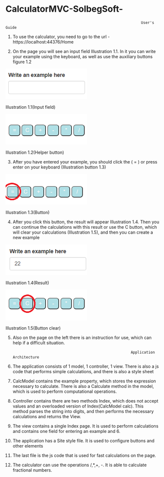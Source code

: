 # CalculatorMVC-SolbegSoft-
                                                                  User's Guide
1. To use the calculator, you need to go to the url - https://localhost:44376/Home


2. On the page you will see an input field Illustration 1.1. In it you can write your example using the keyboard, as well as use the auxiliary buttons figure 1.2
 
 
  ![Image alt](https://github.com/Overlord-12/CalculatorMVC-SolbegSoft-/raw/master/CalculatorMVC(SolbegSoft)/Images/Image1.png)
  
Illustration 1.1(Input field)
 
 
 ![Image alt](https://github.com/Overlord-12/CalculatorMVC-SolbegSoft-/raw/master/CalculatorMVC(SolbegSoft)/Images/Image2.png)
 
 Illustration 1.2(Helper button)
 
3. After you have entered your example, you should click the ( = ) or press enter on your keyboard (Illustration button 1.3)
 
  ![Image alt](https://github.com/Overlord-12/CalculatorMVC-SolbegSoft-/raw/master/CalculatorMVC(SolbegSoft)/Images/Image3.png)
 
Illustration 1.3(Button)

4. After you click this button, the result will appear Illustration 1.4. Then you can continue the calculations with this result or use the C button, which will clear your calculations (Illustration 1.5), and then you can create a new example 
 
  ![Image alt](https://github.com/Overlord-12/CalculatorMVC-SolbegSoft-/raw/master/CalculatorMVC(SolbegSoft)/Images/Image4.png)
 
Illustration 1.4(Result)
 
 ![Image alt](https://github.com/Overlord-12/CalculatorMVC-SolbegSoft-/raw/master/CalculatorMVC(SolbegSoft)/Images/Image5.png)
 
Illustration 1.5(Button clear)

5.  Also on the page on the left there is an instruction for use, which can help if a difficult situation.

                                                              Application Architecture 
                                                                  
1.  The application consists of 1 model, 1 controller, 1 view. There is also a js code that performs simple calculations, and there is also a style sheet
2.  CalcModel contains the example property, which stores the expression necessary to calculate. There is also a 
    Calculate method in the model, which is used to perform computational operations.
3.  Controller contains there are two methods Index, which does not accept values and an overloaded version of Index(CalcModel calc). This method parses the string into digits, 
    and then performs the necessary calculations and returns the View.
4.  The view contains a single Index page. It is used to perform calculations and contains one field for entering an example and 6.
5.  The application has a Site style file. It is used to configure buttons and other elements
6.  The last file is the js code that is used for fast calculations on the page.
7. The calculator can use the operations /,*,+, -. It is able to calculate fractional numbers.
                                                                  
